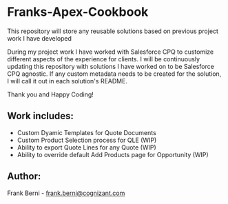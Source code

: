 # Franks-Apex-Cookbook
This repository will store any reusable solutions based on previous project work I have developed

During my project work I have worked with Salesforce CPQ to customize different aspects of the experience for clients. I will be continuously updating this repository with solutions I have worked on to be Salesforce CPQ agnostic. If any custom metadata needs to be created for the solution, I will call it out in each solution's README.

Thank you and Happy Coding!

## Work includes:
- Custom Dyamic Templates for Quote Documents
- Custom Product Selection process for QLE (WIP)
- Ability to export Quote Lines for any Quote (WIP)
- Ability to override default Add Products page for Opportunity (WIP)

## Author:
Frank Berni - frank.berni@cognizant.com
